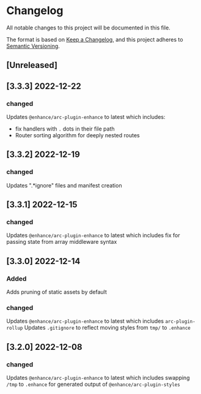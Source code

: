 # Changelog

All notable changes to this project will be documented in this file.

The format is based on [Keep a Changelog](https://keepachangelog.com/en/1.0.0/),
and this project adheres to [Semantic Versioning](https://semver.org/spec/v2.0.0.html).

## [Unreleased]

## [3.3.3] 2022-12-22

### changed

Updates `@enhance/arc-plugin-enhance` to latest which includes:
  - fix handlers with `.` dots in their file path
  - Router sorting algorithm for deeply nested routes

## [3.3.2] 2022-12-19

### changed

Updates ".*ignore" files and manifest creation

## [3.3.1] 2022-12-15

### changed

Updates `@enhance/arc-plugin-enhance` to latest which includes fix for passing state from array middleware syntax

## [3.3.0] 2022-12-14

### Added

Adds pruning of static assets by default

### changed

Updates `@enhance/arc-plugin-enhance` to latest which includes `arc-plugin-rollup`
Updates `.gitignore` to reflect moving styles from `tmp/` to `.enhance`

## [3.2.0] 2022-12-08

### changed

Updates `@enhance/arc-plugin-enhance` to latest which includes swapping `/tmp` to `.enhance` for generated output of `@enhance/arc-plugin-styles`

